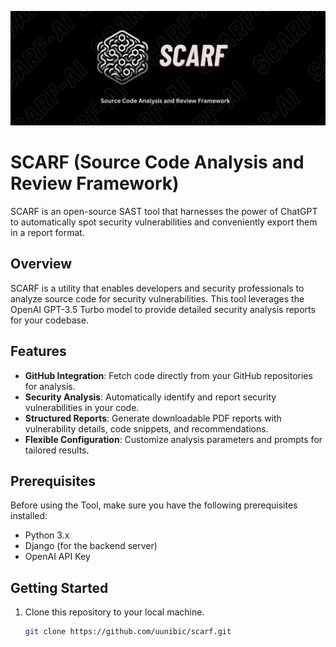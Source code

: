 ![SCARF](https://github.com/uunibic/scarf/blob/main/f1baa13d-82ea-4ce4-84c3-0e36b1523333.png)

# SCARF (Source Code Analysis and Review Framework)
SCARF is an open-source SAST tool that harnesses the power of ChatGPT to automatically spot security vulnerabilities and conveniently export them in a report format.

## Overview

SCARF is a utility that enables developers and security professionals to analyze source code for security vulnerabilities. This tool leverages the OpenAI GPT-3.5 Turbo model to provide detailed security analysis reports for your codebase.

## Features

- **GitHub Integration**: Fetch code directly from your GitHub repositories for analysis.
- **Security Analysis**: Automatically identify and report security vulnerabilities in your code.
- **Structured Reports**: Generate downloadable PDF reports with vulnerability details, code snippets, and recommendations.
- **Flexible Configuration**: Customize analysis parameters and prompts for tailored results.

## Prerequisites

Before using the Tool, make sure you have the following prerequisites installed:

- Python 3.x
- Django (for the backend server)
- OpenAI API Key

## Getting Started

1. Clone this repository to your local machine.

   ```bash
   git clone https://github.com/uunibic/scarf.git
